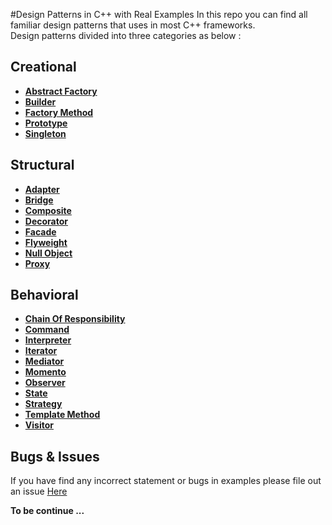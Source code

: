 #Design Patterns in C++ with Real Examples
In this repo you can find all familiar design patterns that uses in most C++ frameworks.  
Design patterns divided into three categories as below :

Creational
----------

 - [**Abstract Factory**](https://github.com/ehsangazar/design-patterns-cpp/blob/master/creational-patterns/abstract-factory.cpp)
 - [**Builder**](https://github.com/ehsangazar/design-patterns-cpp/blob/master/creational-patterns/builder.cpp)
 - [**Factory Method**](https://github.com/ehsangazar/design-patterns-cpp/blob/master/creational-patterns/factory-method.cpp)
 - [**Prototype**](https://github.com/ehsangazar/design-patterns-cpp/blob/master/creational-patterns/prototype.cpp)
 - [**Singleton**](https://github.com/ehsangazar/design-patterns-cpp/blob/master/creational-patterns/singleton.cpp)
 

Structural
----------

 - [**Adapter**](https://github.com/ehsangazar/design-patterns-cpp/blob/master/structural-patterns/adapter.cpp)
 - [**Bridge**](https://github.com/ehsangazar/design-patterns-cpp/blob/master/structural-patterns/bridge.cpp)
 - [**Composite**](https://github.com/ehsangazar/design-patterns-cpp/blob/master/structural-patterns/composite.cpp)
 - [**Decorator**](https://github.com/ehsangazar/design-patterns-cpp/blob/master/structural-patterns/decorator.cpp)
 - [**Facade**](https://github.com/ehsangazar/design-patterns-cpp/blob/master/structural-patterns/facade.cpp)
 - [**Flyweight**](https://github.com/ehsangazar/design-patterns-cpp/blob/master/structural-patterns/flyweight.cpp)
 - [**Null Object**](https://github.com/ehsangazar/design-patterns-cpp/blob/master/structural-patterns/null_object.cpp)
 - [**Proxy**](https://github.com/ehsangazar/design-patterns-cpp/blob/master/structural-patterns/proxy.cpp)

Behavioral
----------

 - [**Chain Of Responsibility**](https://github.com/ehsangazar/design-patterns-cpp/blob/master/behavioral-patterns/chain-of-responsibility.cpp)
 - [**Command**](https://github.com/ehsangazar/design-patterns-cpp/blob/master/behavioral-patterns/command.cpp)
 - [**Interpreter**](https://github.com/ehsangazar/design-patterns-cpp/blob/master/behavioral-patterns/interpreter.cpp)
 - [**Iterator**](https://github.com/ehsangazar/design-patterns-cpp/blob/master/behavioral-patterns/iterator.cpp)
 - [**Mediator**](https://github.com/ehsangazar/design-patterns-cpp/blob/master/behavioral-patterns/mediator.cpp)
 - [**Momento**](https://github.com/ehsangazar/design-patterns-cpp/blob/master/behavioral-patterns/momento.cpp)
 - [**Observer**](https://github.com/ehsangazar/design-patterns-cpp/blob/master/behavioral-patterns/observer.cpp)
 - [**State**](https://github.com/ehsangazar/design-patterns-cpp/blob/master/behavioral-patterns/state.cpp)
 - [**Strategy**](https://github.com/ehsangazar/design-patterns-cpp/blob/master/behavioral-patterns/strategy.cpp)
 - [**Template Method**](https://github.com/ehsangazar/design-patterns-cpp/blob/master/behavioral-patterns/template-method.cpp)
 - [**Visitor**](https://github.com/ehsangazar/design-patterns-cpp/blob/master/behavioral-patterns/visitor.cpp)



Bugs & Issues
-------------
If you have find any incorrect statement or bugs in examples please file out an issue [Here](https://github.com/ehsangazar/design-patterns-cpp/issues)

**To be continue ...**
